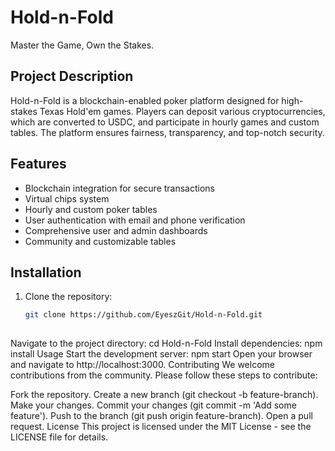 # Hold-n-Fold

Master the Game, Own the Stakes.

## Project Description

Hold-n-Fold is a blockchain-enabled poker platform designed for high-stakes Texas Hold'em games. Players can deposit various cryptocurrencies, which are converted to USDC, and participate in hourly games and custom tables. The platform ensures fairness, transparency, and top-notch security.

## Features

- Blockchain integration for secure transactions
- Virtual chips system
- Hourly and custom poker tables
- User authentication with email and phone verification
- Comprehensive user and admin dashboards
- Community and customizable tables

## Installation

1. Clone the repository:
   ```bash
   git clone https://github.com/EyeszGit/Hold-n-Fold.git
    
Navigate to the project directory:
cd Hold-n-Fold
Install dependencies:
npm install
Usage
Start the development server:
npm start
Open your browser and navigate to http://localhost:3000.
Contributing
We welcome contributions from the community. Please follow these steps to contribute:

Fork the repository.
Create a new branch (git checkout -b feature-branch).
Make your changes.
Commit your changes (git commit -m 'Add some feature').
Push to the branch (git push origin feature-branch).
Open a pull request.
License
This project is licensed under the MIT License - see the LICENSE file for details.
